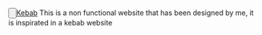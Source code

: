 <a href="index.html"><input type="button">Kebab</a>
This is a non functional website that has been designed by me, it is inspirated in a kebab website
